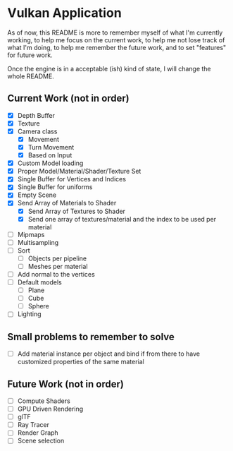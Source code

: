 # Vulkan Application

As of now, this README is more to remember myself of what I'm currently working, to help me focus on the current work, 
to help me not lose track of what I'm doing, to help me remember the future work, and to set "features" for future work.

Once the engine is in a acceptable (ish) kind of state, I will change the whole README.

## Current Work (not in order)

- [x] Depth Buffer 
- [x] Texture 
- [x] Camera class
	- [x] Movement 
	- [x] Turn Movement
	- [x] Based on Input
- [x] Custom Model loading
- [x] Proper Model/Material/Shader/Texture Set
- [x] Single Buffer for Vertices and Indices 
- [x] Single Buffer for uniforms
- [x] Empty Scene
- [x] Send Array of Materials to Shader 
	- [x] Send Array of Textures to Shader
	- [x] Send one array of textures/material and the index to be used per material
- [ ] Mipmaps
- [ ] Multisampling
- [ ] Sort
	- [ ] Objects per pipeline
	- [ ] Meshes per material
- [ ] Add normal to the vertices
- [ ] Default models
	- [ ] Plane
	- [ ] Cube
	- [ ] Sphere
- [ ] Lighting

## Small problems to remember to solve

- [ ] Add material instance per object and bind if from there to have customized properties of the same material
	
## Future Work (not in order)

- [ ] Compute Shaders
- [ ] GPU Driven Rendering
- [ ] glTF
- [ ] Ray Tracer
- [ ] Render Graph
- [ ] Scene selection
